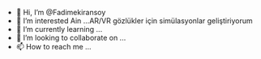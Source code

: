- 👋 Hi, I’m @Fadimekiransoy
- 👀 I’m interested Ain ...AR/VR gözlükler için simülasyonlar  geliştiriyorum
- 🌱 I’m currently learning ...
- 💞️ I’m looking to collaborate on ...
- 📫 How to reach me ...

<!---
Fadimekiransoy/Fadimekiransoy is a ✨ special ✨ repository because its `README.md` (this file) appears on your GitHub profile.
You can click the Preview link to take a look at your changes.
--->
